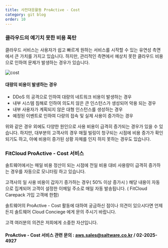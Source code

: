 ```yaml
---
title: 사전대응활동 ProActive - Cost
category: git blog
order: 10
---
```


### 클라우드의 예기치 못한 비용 폭탄
클라우드 서비스는 사용자가 쉽고 빠르게 원하는 서비스를 시작할 수 있는 유연성 측면에서 큰 가치를 가지고 있습니다.
하지만, 관리적인 측면에서 예상치 못한 클라우드 비용으로 인하여 문제가 발생하는 경우가 있습니다.

![cost](https://user-images.githubusercontent.com/29446742/44648224-5283ac00-aa1b-11e8-9092-8ba32cba72d3.jpg)

#### 대량의 비용이 발생하는 경우
- DDoS 의 공격으로 인하여 대량의 네트워크 비용이 발생하는 경우
- 내부 시스템 침해로 인하여 의도치 않은 큰 인스턴스가 생성되어 악용 되는 경우
- 내부 사용자가 계획되지 않은 대형 인스턴스를 생성하는 경우
- 예정된 이벤트로 인하여 다량의 접속 및 실제 사용이 증가하는 경우

위와 같은 경우 외에도 다양한 원인으로 사용 비용이 급격히 증가되는 경우가 있을 수 있습니다.
하지만, 대부분의 고객사의 경우 매월 빌링이 청구되는 시점에 비용 증가가 확인 되기도 하고, 
아예 비용이 증가된 상황 자체를 인지 하지 못하는 경우도 있습니다.


### FitCloud ProActive - Cost 서비스
솔트웨어에서는 매일 비용 정산이 되는 시점에 전일 비용 대비 사용량이 급격히 증가하는 경우를 자동으로 모니터링 하고 있습니다.

고객사의 일 사용 비용이 갑자기 증가하는 경우( 50% 이상 증가시 ) 해당 내용이 자동으로 집계되어 고객이 설정한 이메일 주소로 매일 자동 발송됩니다. ( FitCloud Carepack 가입 고객에 한함)

솔트웨어의 ProActive - Cost 활동에 대하여 궁금하신 점이나 의견이 있으시다면 언제든지 솔트웨어 Cloud Conciege 에게 문의 주시기 바랍니다.

고객 여러분의 의견은 저희에게 소중한 자산입니다.

#### ProActive - Cost 서비스 관련 문의 : aws.sales@saltware.co.kr / 02-2025-4927
